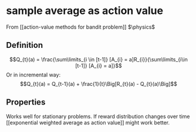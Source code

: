 # sample average as action value
From [[action-value methods for bandit problem]]
$\physics$
## Definition
$$Q_{t}(a) = \frac{\sum\limits_{i \in [t-1]} [A_{i} = a]R_{i}}{\sum\limits_{i\in [t-1]} [A_{i} = a]}$$
Or in incremental way:
$$Q_{t}(a) = Q_{t-1}(a) + \frac{1}{t}\Big[R_{t}(a) - Q_{t}(a)\Big]$$
## Properties
Works well for stationary problems. If reward distribution changes over time [[exponential weighted average as action value]] might work better.